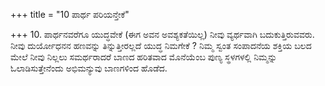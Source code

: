 +++
title = "10 ಪಾರ್ಥ ಪರಿಯನ್ತೇಕೆ"

+++
10. ಪಾರ್ಥನವರೆಗೂ ಯುದ್ಧವೇಕೆ (ಈಗ ಅವನ ಅವಶ್ಯಕತೆಯಿಲ್ಲ) ನೀವು ವ್ಯರ್ಥವಾಗಿ ಬದುಕುತ್ತಿರುವವರು. ನೀವು ದುರ್ಯೋಧನನ ಹಣವನ್ನು ತಿನ್ನುತ್ತೀರಲ್ಲದೆ ಯುದ್ಧ ನಿಮಗೇಕೆ ? ನಿಮ್ಮ ಸ್ವಂತ ಸಂಪಾದನೆಯ ಶಕ್ತಿಯ ಬಲದ ಮೇಲೆ ನೀವು ನಿಲ್ಲಲು ಸಮರ್ಥರಾದರೆ ಬಾಣದ ಹರಿತವಾದ ಮೊನೆಯೆಂಬ ಪುಣ್ಯ ಸ್ಥಳಗಳಲ್ಲಿ ನಿಮ್ಮನ್ನು ಓಲಾಡಿಸುತ್ತೇನೆಂದು ಅಭಿಮನ್ಯುವು ಬಾಣಗಳಿಂದ ಹೊಡೆದ.
